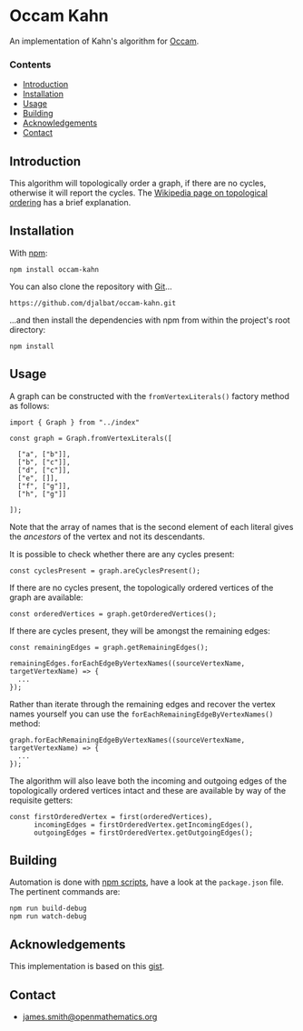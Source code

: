 # Occam Kahn

An implementation of Kahn's algorithm for [Occam](https://github.com/djalbat/occam).

### Contents

- [Introduction](#introduction)
- [Installation](#installation)
- [Usage](#usage)
- [Building](#building)
- [Acknowledgements](#acknowledgements)
- [Contact](#contact)

## Introduction

This algorithm will topologically order a graph, if there are no cycles, otherwise it will report the cycles. The [Wikipedia page on topological ordering](https://en.wikipedia.org/wiki/Topological_sorting) has a brief explanation.

## Installation

With [npm](https://www.npmjs.com/):

    npm install occam-kahn

You can also clone the repository with [Git](https://git-scm.com/)...

    https://github.com/djalbat/occam-kahn.git

...and then install the dependencies with npm from within the project's root directory:

    npm install

## Usage

A graph can be constructed with the `fromVertexLiterals()` factory method as follows:

```
import { Graph } from "../index"

const graph = Graph.fromVertexLiterals([

  ["a", ["b"]],
  ["b", ["c"]],
  ["d", ["c"]],
  ["e", []],
  ["f", ["g"]],
  ["h", ["g"]]

]);
```

Note that the array of names that is the second element of each literal gives the *ancestors* of the vertex and not its descendants.
   
It is possible to check whether there are any cycles present:

```
const cyclesPresent = graph.areCyclesPresent();
```

If there are no cycles present, the topologically ordered vertices of the graph are available:
    
```
const orderedVertices = graph.getOrderedVertices();
```

If there are cycles present, they will be amongst the remaining edges:

```
const remainingEdges = graph.getRemainingEdges();

remainingEdges.forEachEdgeByVertexNames((sourceVertexName, targetVertexName) => {
  ...
});
```

Rather than iterate through the remaining edges and recover the vertex names yourself you can use the `forEachRemainingEdgeByVertexNames()` method:
 
```
graph.forEachRemainingEdgeByVertexNames((sourceVertexName, targetVertexName) => {
  ...
});
```

The algorithm will also leave both the incoming and outgoing edges of the topologically ordered vertices intact and these are available by way of the requisite getters:
  
```
const firstOrderedVertex = first(orderedVertices),
      incomingEdges = firstOrderedVertex.getIncomingEdges(),
      outgoingEdges = firstOrderedVertex.getOutgoingEdges();
```

## Building

Automation is done with [npm scripts](https://docs.npmjs.com/misc/scripts), have a look at the `package.json` file. The pertinent commands are:

    npm run build-debug
    npm run watch-debug

## Acknowledgements

This implementation is based on this [gist](https://gist.github.com/Sup3rc4l1fr4g1l1571c3xp14l1d0c10u5/3341dba6a53d7171fe3397d13d00ee3f).

## Contact

* james.smith@openmathematics.org
